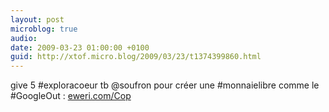 ```yaml
---
layout: post
microblog: true
audio: 
date: 2009-03-23 01:00:00 +0100
guid: http://xtof.micro.blog/2009/03/23/t1374399860.html
---
```

give 5 #exploracoeur tb @soufron pour créer une #monnaielibre comme le #GoogleOut :  [eweri.com/Cop](http://eweri.com/Cop)
